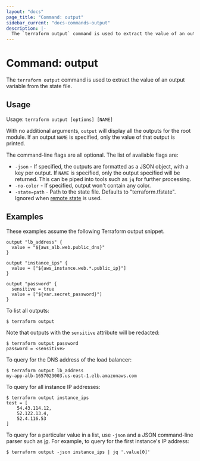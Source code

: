 ```yaml
---
layout: "docs"
page_title: "Command: output"
sidebar_current: "docs-commands-output"
description: |-
  The `terraform output` command is used to extract the value of an output variable from the state file.
---
```


# Command: output

The `terraform output` command is used to extract the value of
an output variable from the state file.

## Usage

Usage: `terraform output [options] [NAME]`

With no additional arguments, `output` will display all the outputs for
the root module. If an output `NAME` is specified, only the value of that
output is printed.

The command-line flags are all optional. The list of available flags are:

* `-json` - If specified, the outputs are formatted as a JSON object, with
    a key per output. If `NAME` is specified, only the output specified will be
    returned. This can be piped into tools such as `jq` for further processing.
* `-no-color` - If specified, output won't contain any color.
* `-state=path` - Path to the state file. Defaults to "terraform.tfstate".
    Ignored when [remote state](/docs/state/remote.html) is used.

## Examples

These examples assume the following Terraform output snippet.

```hcl
output "lb_address" {
  value = "${aws_alb.web.public_dns}"
}

output "instance_ips" {
  value = ["${aws_instance.web.*.public_ip}"]
}

output "password" {
  sensitive = true
  value = ["${var.secret_password}"]
}
```

To list all outputs:

```shell
$ terraform output
```

Note that outputs with the `sensitive` attribute will be redacted:
```shell
$ terraform output password
password = <sensitive>
```

To query for the DNS address of the load balancer:

```shell
$ terraform output lb_address
my-app-alb-1657023003.us-east-1.elb.amazonaws.com
```

To query for all instance IP addresses:

```shell
$ terraform output instance_ips
test = [
    54.43.114.12,
    52.122.13.4,
    52.4.116.53
]
```

To query for a particular value in a list, use `-json` and a JSON
command-line parser such as [jq](https://stedolan.github.io/jq/).
For example, to query for the first instance's IP address:

```shell
$ terraform output -json instance_ips | jq '.value[0]'
```
